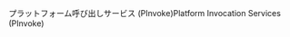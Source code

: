 <span data-ttu-id="000f6-101">プラットフォーム呼び出しサービス (PInvoke)</span><span class="sxs-lookup"><span data-stu-id="000f6-101">Platform Invocation Services (PInvoke)</span></span>